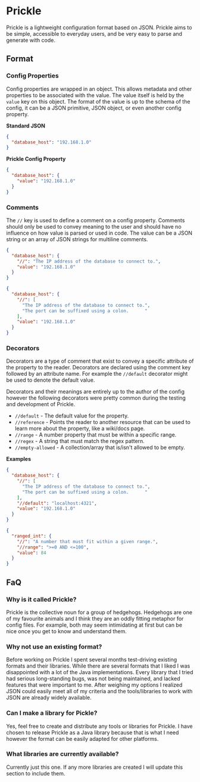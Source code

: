 # Prickle
Prickle is a lightweight configuration format based on JSON. Prickle aims to be
simple, accessible to everyday users, and be very easy to parse and generate 
with code.

## Format

### Config Properties
Config properties are wrapped in an object. This allows metadata and other 
properties to be associated with the value. The value itself is held by the 
`value` key on this object. The format of the value is up to the schema of 
the config, it can be a JSON primitive, JSON object, or even another config 
property.

**Standard JSON**
```json
{
  "database_host": "192.168.1.0"
}
```

**Prickle Config Property**
```json
{
  "database_host": {
    "value": "192.168.1.0"
  }
}
```

### Comments
The `//` key is used to define a comment on a config property. Comments should
only be used to convey meaning to the user and should have no influence on how
value is parsed or used in code. The value can be a JSON string or an array of 
JSON strings for multiline comments. 

```json
{
  "database_host": {
    "//": "The IP address of the database to connect to.",
    "value": "192.168.1.0"
  }
}
```

```json
{
  "database_host": {
    "//": [
      "The IP address of the database to connect to.",
      "The port can be suffixed using a colon.      "
    ],
    "value": "192.168.1.0"
  }
}
```

### Decorators
Decorators are a type of comment that exist to convey a specific attribute of
the property to the reader. Decorators are declared using the comment key 
followed by an attribute name. For example the `//default` decorator might be 
used to denote the default value.

Decorators and their meanings are entirely up to the author of the config 
however the following decorators were pretty common during the testing and 
development of Prickle.

- `//default` - The default value for the property.
- `//reference` - Points the reader to another resource that can be used to learn more about the property, like a wiki/docs page.
- `//range` - A number property that must be within a specific range.
- `//regex` - A string that must match the regex pattern.
- `//empty-allowed` - A collection/array that is/isn't allowed to be empty.

**Examples**
```json
{
  "database_host": {
    "//": [
      "The IP address of the database to connect to.",
      "The port can be suffixed using a colon.      "
    ],
    "//default": "localhost:4321",
    "value": "192.168.1.0"
  }
}
```

```json
{
  "ranged_int": {
    "//": "A number that must fit within a given range.",
    "//range": ">=0 AND <=100",
    "value": 84
  }
}
```

## FaQ

### Why is it called Prickle?
Prickle is the collective noun for a group of hedgehogs. Hedgehogs are one of
my favourite animals and I think they are an oddly fitting metaphor for config
files. For example, both may seem intimidating at first but can be nice once 
you get to know and understand them.

### Why not use an existing format?
Before working on Prickle I spent several months test-driving existing formats
and their libraries. While there are several formats that I liked I was 
disappointed with a lot of the Java implementations. Every library that I tried
had serious long-standing bugs, was not being maintained, and lacked features 
that were important to me. After weighing my options I realized JSON could 
easily meet all of my criteria and the tools/libraries to work with JSON are 
already widely available. 

### Can I make a library for Pickle?
Yes, feel free to create and distribute any tools or libraries for Prickle. I 
have chosen to release Prickle as a Java library because that is what I need 
however the format can be easily adapted for other platforms.

### What libraries are currently available?
Currently just this one. If any more libraries are created I will update this
section to include them.